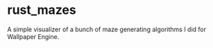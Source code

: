 # rust_mazes
A simple visualizer of a bunch of maze generating algorithms I did for Wallpaper Engine.
